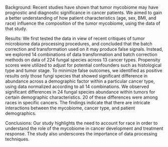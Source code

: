 Background: Recent studies have shown that tumor mycobiome may have prognostic and diagnostic significance in cancer patients. We aimed to gain a better understanding of how patient characteristics (age, sex, BMI, and race) influence the composition of the tumor mycobiome, using the data of that study.

Results: We first tested the data in view of recent critiques of tumor microbiome data processing procedures, and concluded that the batch correction and transformation used on it may produce false signals. Instead, we explored 14 combinations of data transformation and batch correction methods on data of 224 fungal species across 13 cancer types. Propensity scores were utilized to adjust for potential confounders such as histological type and tumor stage. To minimize false outcomes, we identified as positive results only those fungi species that showed significant difference in abundance across a demographic factor within a particular cancer type, using data normalized according to all 14 combinations. We observed significant differences in 24 fungal species abundance within tumors for certain demographic characteristics. 20 of these differences were among races in specific cancers. The findings indicate that there are intricate interactions between the mycobiome, cancer type, and patient demographics.

Conclusions: Our study highlights the need to account for race in order to understand the role of the mycobiome in cancer development and treatment response. The study also underscores the importance of data processing techniques.

